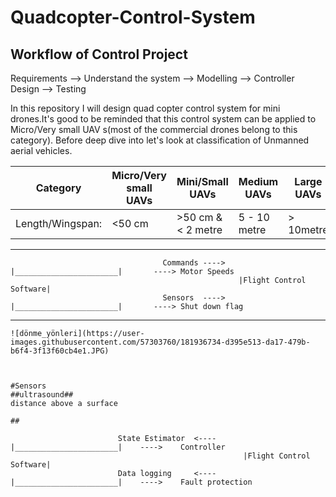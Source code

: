 # Quadcopter-Control-System

  ## Workflow of Control Project ##
  
  Requirements --> Understand the system  --> Modelling --> Controller Design --> Testing 

In this repository I will design quad copter control system for mini drones.It's good to be reminded that this control system can be applied to Micro/Very small UAV s(most of the commercial drones belong to this category). Before deep dive into let's look at classification of Unmanned aerial vehicles.
  
  Category             |   Micro/Very small UAVs      |    Mini/Small UAVs      |       Medium UAVs         |    Large UAVs       |               
  ---------------------|------------------------------|-------------------------|---------------------------|---------------------|
  Length/Wingspan:     |         <50 cm               |    >50 cm & < 2 metre   |       5 - 10 metre        |     > 10metre       |
  ---------------------------------------------------------------------------------------------------------------------------------
  
  
                                      Commands ---->   |_______________________|       ----> Motor Speeds
                                                       |Flight Control Software|
                                      Sensors  ---->   |_______________________|       ----> Shut down flag
  
  ------------------------------------------------------------------------------------------------------------------------------------
    
    ![dönme_yönleri](https://user-images.githubusercontent.com/57303760/181936734-d395e513-da17-479b-b6f4-3f13f60cb4e1.JPG)


    
    #Sensors
    ##ultrasound##
    distance above a surface
    
    ##
                               
                            State Estimator  <----      |_______________________|    ---->    Controller
                                                        |Flight Control Software|    
                            Data logging     <----      |_______________________|    ---->    Fault protection
                                
                                
                                
                                
                                

